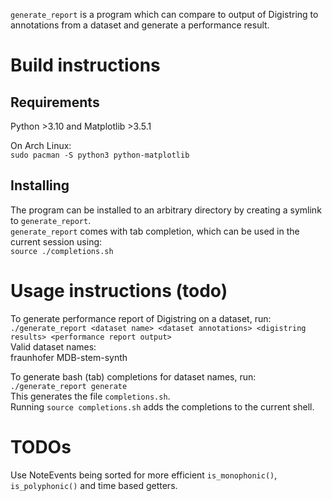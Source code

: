 `generate_report` is a program which can compare to output of Digistring to annotations from a dataset and generate a performance result.


# Build instructions
## Requirements
Python >3.10 and Matplotlib >3.5.1

On Arch Linux:  
`sudo pacman -S python3 python-matplotlib`

## Installing
The program can be installed to an arbitrary directory by creating a symlink to `generate_report`.  
`generate_report` comes with tab completion, which can be used in the current session using:  
`source ./completions.sh`


# Usage instructions (todo)
To generate performance report of Digistring on a dataset, run:  
`./generate_report <dataset name> <dataset annotations> <digistring results> <performance report output>`  
Valid dataset names:  
fraunhofer MDB-stem-synth

To generate bash (tab) completions for dataset names, run:  
`./generate_report generate`  
This generates the file `completions.sh`.  
Running `source completions.sh` adds the completions to the current shell.


# TODOs
Use NoteEvents being sorted for more efficient `is_monophonic()`, `is_polyphonic()` and time based getters.
